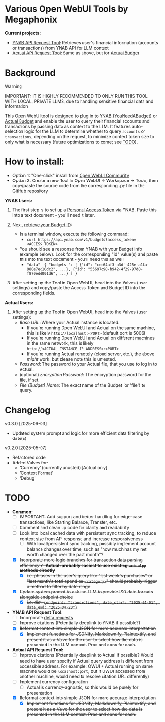 # Various Open WebUI Tools by Megaphonix

**Current projects:**

* [YNAB API Request Tool](https://openwebui.com/t/megaphonix/ynab_api_request): Retrieves user's financial information (accounts or transactions) from YNAB API for LLM context
* [Actual API Request Tool](https://openwebui.com/t/megaphonix/actual_api_request): Same as above, but for [Actual Budget](https://actualbudget.com)

# Background

> [!WARNING]
> IMPORTANT: IT IS HIGHLY RECOMMENDED TO ONLY RUN THIS TOOL WITH LOCAL, PRIVATE LLMS, due to handling sensitive financial data and information

This Open WebUI tool is designed to plug in to [YNAB (YouNeedABudget)](https://www.ynab.com) or [Actual Budget](https://actualbudget.com) and enable the user to query their financial accounts and transactions by passing data as context to the LLM. It features auto-selection logic for the LLM to determine whether to query `accounts` or `transactions`, depending on the request, to minimize context token size to only what is necessary (future optimizations to come; see [TODO](#TODO)).

# How to install:

* Option 1: "One-click" install from [Open WebUI Community](https://openwebui.com/u/megaphonix)
* Option 2: Create a new Tool in Open WebUI -> Workspace -> Tools, then copy/paste the source code from the corresponding .py file in the GitHub repository

**YNAB Users:**
1. The first step is to set up a [Personal Access Token](https://api.ynab.com/#personal-access-tokens) via YNAB. Paste this into a text document - you'll need it later.
2. Next, [retrieve your Budget ID](https://api.ynab.com/#access-token-usage):
    * In a terminal window, execute the following command:
        * `curl https://api.ynab.com/v1/budgets?access_token=<ACCESS_TOKEN>`
    * You should see a response from YNAB with your Budget info (example below). Look for the corresponding "id" value(s) and paste this into the text document - you'll need this as well.
        * `"data": {
          "budgets ": [
            {"id": "cee64af3-a3df-425e-a18a-980e7ec10dc2", ...},
            {"id": "55697d98-b942-4f29-97d8-f870edd001d6", ...}
          ]
        }
         `

3. After setting up the Tool in Open WebUI, head into the Valves (user settings) and copy/paste the Access Token and Budget ID into the corresponding fields.

**Actual Users:**
1. After setting up the Tool in Open WebUI, head into the Valves (user settings):
    * *Base URL*: Where your Actual instance is located.
        * If you're running Open WebUI and Actual on the same machine, this is likely `http://localhost:<PORT>` (default port is 5006)
        * If you're running Open WebUI and Actual on different machines in the same network, this is likely `http://<ACTUAL_INSTANCE_IP_ADDRESS>:<PORT>`
        * If you're running Actual remotely (cloud server, etc.), the above *might* work, but please note this is untested.
     * *Password*: The password to your Actual file, that you use to log in to Actual.
     * (optional) *Encryption Password*: The encryption password for the file, if set.
     * *File (Budget) Name*: The exact name of the Budget (or 'file') to query.

# Changelog

v0.3.0 [2025-06-03]
* Updated system prompt and logic for more efficient data filtering by date(s)

v0.2.0 [2025-05-07]
* Refactored code
* Added Valves for:
    * 'Currency' (currently unusted) [Actual only]
    * 'Context Format'
    * 'Debug'

# TODO

* **Common:**
  - [ ] IMPORTANT: Add support and better handling for edge-case transactions, like Starting Balance, Transfer, etc.
  - [ ] Comment and clean up code for clarity and readability
  - [ ] Look into local cached data with persistent sync tracking, to reduce context size from API response and increase responsiveness
    - [ ] With local/persistent sync tracking, possibly implement account balance changes over time, such as "how much has my net worth changed over the past month"?
  - [x] ~~Incorporate more logic branches for transaction data parsing efficiency **<- Actual: probably easiest to use existing `actualpy` methods directly**~~
    - [x] ~~i.e. phrases in the user's query like "last week's purchases" or "last month's total spend on `<category>`" should probably trigger a method to filter by date range~~
  - [x] ~~Update system prompt to ask the LLM to provide ISO date formats alongside endpoint choice~~
    - [x] ~~i.e. dict: `{endpoint: "transactions", date_start: "2025-04-01", date_end: "2025-04-20"}`~~

* **YNAB API Request Tool:**
  - [ ] Incorporate [delta requests](https://api.ynab.com/#deltas)
  - [ ] Improve citations (Potentially deeplink to YNAB if possible?)
  - [x] ~~Reformat context into simple JSON for more accurate interpretation~~
    - [x] ~~Implement functions for JSONify, Markdownify, Plaintextify, and present it as a Valve for the user to select how the data is presented in the LLM context. Pros and cons for each.~~

* **Actual API Request Tool:**
  - [ ] Improve citations (Potentially deeplink to Actual if possible? Would need to have user specify if Actual query address is different from accessible address. For example: OWUI + Actual running on same machine would be `localhost:port`, but if OWUI accessed from another machine, would need to resolve citation URL differently)
  - [ ] Implement currency configuration
    - [ ] Actual is currency-agnostic, so this would be purely for presentation
  - [x] ~~Reformat context into simple JSON for more accurate interpretation~~
    - [x] ~~Implement functions for JSONify, Markdownify, Plaintextify, and present it as a Valve for the user to select how the data is presented in the LLM context. Pros and cons for each.~~
